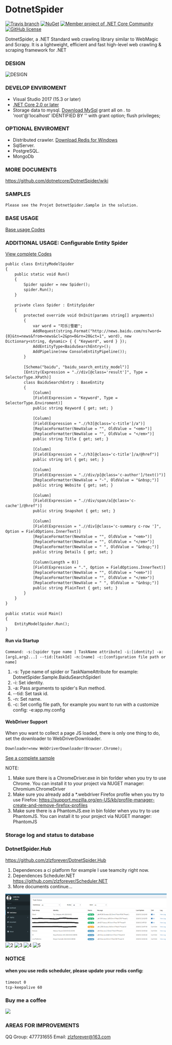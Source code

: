 # DotnetSpider

[![Travis branch](https://travis-ci.org/dotnetcore/DotnetSpider.svg?branch=master)](https://travis-ci.org/dotnetcore/DotnetSpider)
[![NuGet](https://img.shields.io/nuget/v/DotnetSpider.Extension.svg)](https://www.nuget.org/packages/DotnetSpider.Extension)
[![Member project of .NET Core Community](https://img.shields.io/badge/member%20project%20of-NCC-9e20c9.svg)](https://github.com/dotnetcore)
[![GitHub license](https://img.shields.io/aur/license/yaourt.svg)](https://raw.githubusercontent.com/dotnetcore/DotnetSpider/master/LICENSE)

DotnetSpider, a .NET Standard web crawling library similar to WebMagic and Scrapy. It is a lightweight, efficient and fast high-level web crawling & scraping framework for .NET

### DESIGN

![DESIGN](https://github.com/dotnetcore/DotnetSpider/raw/master/images/DESIGN.jpg)

### DEVELOP ENVIROMENT

- Visual Studio 2017 (15.3 or later)
- [.NET Core 2.0 or later](https://www.microsoft.com/net/download/windows)
- Storage data to mysql. [Download MySql](https://dev.mysql.com/downloads/mysql/)
  grant all on _._ to 'root'@'localhost' IDENTIFIED BY '' with grant option;
  flush privileges;

### OPTIONAL ENVIROMENT

- Distributed crawler. [Download Redis for Windows](https://github.com/MSOpenTech/redis/releases)
- SqlServer.
- PostgreSQL.
- MongoDb

### MORE DOCUMENTS

https://github.com/dotnetcore/DotnetSpider/wiki

### SAMPLES

    Please see the Projet DotnetSpider.Sample in the solution.

### BASE USAGE

[Base usage Codes](https://github.com/zlzforever/DotnetSpider/blob/master/src/DotnetSpider.Sample/BaseUsage.cs)

### ADDITIONAL USAGE: Configurable Entity Spider

[View complete Codes](https://github.com/zlzforever/DotnetSpider/blob/master/src/DotnetSpider.Sample/JdSkuSampleSpider.cs)

    public class EntityModelSpider
    {
    	public static void Run()
    	{
    		Spider spider = new Spider();
    		spider.Run();
    	}

    	private class Spider : EntitySpider
    	{
    		protected override void OnInit(params string[] arguments)
    		{
    			var word = "可乐|雪碧";
    			AddRequest(string.Format("http://news.baidu.com/ns?word={0}&tn=news&from=news&cl=2&pn=0&rn=20&ct=1", word), new Dictionary<string, dynamic> { { "Keyword", word } });
    			AddEntityType<BaiduSearchEntry>();
    			AddPipeline(new ConsoleEntityPipeline());
    		}

    		[Schema("baidu", "baidu_search_entity_model")]
    		[Entity(Expression = ".//div[@class='result']", Type = SelectorType.XPath)]
    		class BaiduSearchEntry : BaseEntity
    		{
    			[Column]
    			[Field(Expression = "Keyword", Type = SelectorType.Enviroment)]
    			public string Keyword { get; set; }

    			[Column]
    			[Field(Expression = ".//h3[@class='c-title']/a")]
    			[ReplaceFormatter(NewValue = "", OldValue = "<em>")]
    			[ReplaceFormatter(NewValue = "", OldValue = "</em>")]
    			public string Title { get; set; }

    			[Column]
    			[Field(Expression = ".//h3[@class='c-title']/a/@href")]
    			public string Url { get; set; }

    			[Column]
    			[Field(Expression = ".//div/p[@class='c-author']/text()")]
    			[ReplaceFormatter(NewValue = "-", OldValue = "&nbsp;")]
    			public string Website { get; set; }

    			[Column]
    			[Field(Expression = ".//div/span/a[@class='c-cache']/@href")]
    			public string Snapshot { get; set; }

    			[Column]
    			[Field(Expression = ".//div[@class='c-summary c-row ']", Option = FieldOptions.InnerText)]
    			[ReplaceFormatter(NewValue = "", OldValue = "<em>")]
    			[ReplaceFormatter(NewValue = "", OldValue = "</em>")]
    			[ReplaceFormatter(NewValue = " ", OldValue = "&nbsp;")]
    			public string Details { get; set; }

    			[Column(Length = 0)]
    			[Field(Expression = ".", Option = FieldOptions.InnerText)]
    			[ReplaceFormatter(NewValue = "", OldValue = "<em>")]
    			[ReplaceFormatter(NewValue = "", OldValue = "</em>")]
    			[ReplaceFormatter(NewValue = " ", OldValue = "&nbsp;")]
    			public string PlainText { get; set; }
    		}
    	}
    }

    public static void Main()
    {
    	EntityModelSpider.Run();
    }

#### Run via Startup

    Command: -s:[spider type name | TaskName attribute] -i:[identity] -a:[arg1,arg2...] --tid:[taskId] -n:[name] -c:[configuration file path or name]

1.  -s: Type name of spider or TaskNameAttribute for example: DotnetSpider.Sample.BaiduSearchSpiderl
2.  -i: Set identity.
3.  -a: Pass arguments to spider's Run method.
4.  --tid: Set task id.
5.  -n: Set name.
6.  -c: Set config file path, for example you want to run with a customize config: -e:app.my.config

#### WebDriver Support

When you want to collect a page JS loaded, there is only one thing to do, set the downloader to WebDriverDownloader.

    Downloader=new WebDriverDownloader(Browser.Chrome);

[See a complete sample](https://github.com/zlzforever/DotnetSpider/blob/master/src/DotnetSpider.Sample/JdSkuWebDriverSample.cs)

NOTE:

1.  Make sure there is a ChromeDriver.exe in bin forlder when you try to use Chrome. You can install it to your project via NUGET manager: Chromium.ChromeDriver
2.  Make sure you already add a \*.webdriver Firefox profile when you try to use Firefox: https://support.mozilla.org/en-US/kb/profile-manager-create-and-remove-firefox-profiles
3.  Make sure there is a PhantomJS.exe in bin folder when you try to use PhantomJS. You can install it to your project via NUGET manager: PhantomJS

### Storage log and status to database

### DotnetSpider.Hub

https://github.com/zlzforever/DotnetSpider.Hub

1.  Dependences a ci platform for example I use teamcity right now.
2.  Dependences Scheduler.NET https://github.com/zlzforever/Scheduler.NET
3.  More documents continue...

![1](https://github.com/dotnetcore/DotnetSpider/raw/master/images/1.png)
![2](https://github.com/dotnetcore/DotnetSpider/raw/master/images/2.png)
![3](https://github.com/dotnetcore/DotnetSpider/raw/master/images/3.png)
![4](https://github.com/dotnetcore/DotnetSpider/raw/master/images/4.png)
![5](https://github.com/dotnetcore/DotnetSpider/raw/master/images/5.png)

### NOTICE

#### when you use redis scheduler, please update your redis config:

    timeout 0
    tcp-keepalive 60

### Buy me a coffee

![](https://github.com/zlzforever/DotnetSpiderPictures/raw/master/pay.png)

### AREAS FOR IMPROVEMENTS

QQ Group: 477731655
Email: zlzforever@163.com
